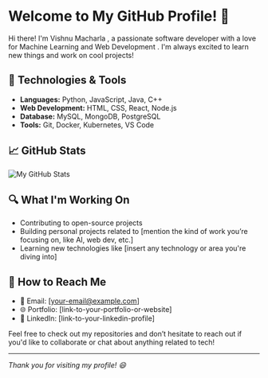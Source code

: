 # Welcome to My GitHub Profile! 👋

Hi there! I'm Vishnu Macharla , a passionate software developer with a love for Machine Learning and Web Development . I'm always excited to learn new things and work on cool projects!

## 🔧 Technologies & Tools

- **Languages:** Python, JavaScript, Java, C++
- **Web Development:** HTML, CSS, React, Node.js
- **Database:** MySQL, MongoDB, PostgreSQL
- **Tools:** Git, Docker, Kubernetes, VS Code

## 📈 GitHub Stats

![My GitHub Stats](https://github-readme-stats.vercel.app/api?username=vishnum04&show_icons=true&hide_title=true&count_private=true&hide=prs&theme=radical)

## 🔍 What I'm Working On

- Contributing to open-source projects
- Building personal projects related to [mention the kind of work you’re focusing on, like AI, web dev, etc.]
- Learning new technologies like [insert any technology or area you're diving into]

## 📝 How to Reach Me

- 📧 Email: [your-email@example.com]
- 🌐 Portfolio: [link-to-your-portfolio-or-website]
- 📱 LinkedIn: [link-to-your-linkedin-profile]

Feel free to check out my repositories and don’t hesitate to reach out if you'd like to collaborate or chat about anything related to tech!

---

_Thank you for visiting my profile! 😄_

